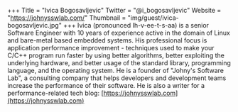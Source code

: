+++
Title = "Ivica Bogosavljevic"
Twitter = "@i_bogosavljevic"
Website = "https://johnysswlab.com/"
Thumbnail = "img/guest/ivica-bogosavljevic.jpg"
+++
Ivica (pronounced Ih-v-ee-t-s-aa) is a senior Software Engineer with 10 years of experience active in the domain of Linux and bare-metal based embedded systems. His professional focus is application performance improvement - techniques used to make your C/C++ program run faster by using better algorithms, better exploiting the underlying hardware, and better usage of the standard library, programming language, and the operating system.
He is a founder of "Johny's Software Lab", a consulting company that helps developers and development teams increase the performance of their software. He is also a writer for a performance-related tech blog: [https://johnysswlab.com](https://johnysswlab.com)